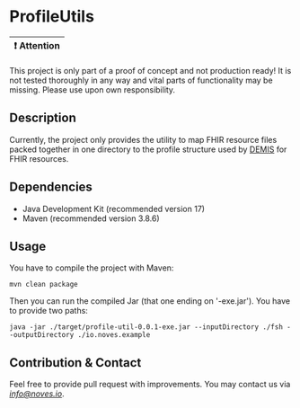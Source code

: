 # ProfileUtils

| :exclamation: Attention                 |
|-----------------------------------------|

This project is only part of a proof of concept and not production ready! It is not tested thoroughly in any way and
vital parts of functionality may be missing. Please use upon own responsibility.

## Description

Currently, the project only provides the utility to map FHIR resource files packed together in one directory to the
profile structure used by [DEMIS](https://www.rki.de/DE/Content/Infekt/IfSG/DEMIS/DEMIS_inhalt.html) for FHIR resources.

## Dependencies

- Java Development Kit (recommended version 17)
- Maven (recommended version 3.8.6)

## Usage

You have to compile the project with Maven:

```
mvn clean package
```

Then you can run the compiled Jar (that one ending on '-exe.jar'). You have to provide two paths:

```
java -jar ./target/profile-util-0.0.1-exe.jar --inputDirectory ./fsh --outputDirectory ./io.noves.example
```

## Contribution & Contact

Feel free to provide pull request with improvements. You may contact us via *info@noves.io*.